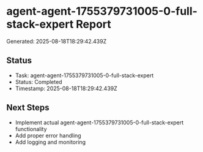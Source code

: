 # agent-agent-1755379731005-0-full-stack-expert Report

Generated: 2025-08-18T18:29:42.439Z

## Status
- Task: agent-agent-1755379731005-0-full-stack-expert
- Status: Completed
- Timestamp: 2025-08-18T18:29:42.439Z

## Next Steps
- Implement actual agent-agent-1755379731005-0-full-stack-expert functionality
- Add proper error handling
- Add logging and monitoring
